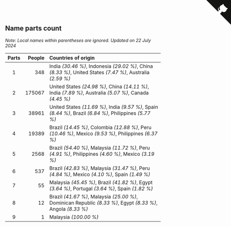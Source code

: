 ## Name parts count

*Note: Local names within parentheses are ignored.*
*Updated on 22 July 2024*

| Parts | People | Countries of origin |
| :--: | ---: | :--- |
| 1 | 348 | India *(30.46 %)*, Indonesia *(29.02 %)*, China *(8.33 %)*, United States *(7.47 %)*, Australia *(2.59 %)* |
| 2 | 175067 | United States *(24.98 %)*, China *(14.11 %)*, India *(7.89 %)*, Australia *(5.07 %)*, Canada *(4.45 %)* |
| 3 | 38961 | United States *(11.69 %)*, India *(9.57 %)*, Spain *(8.44 %)*, Brazil *(6.84 %)*, Philippines *(5.77 %)* |
| 4 | 19389 | Brazil *(14.45 %)*, Colombia *(12.88 %)*, Peru *(10.46 %)*, Mexico *(9.53 %)*, Philippines *(6.37 %)* |
| 5 | 2568 | Brazil *(54.40 %)*, Malaysia *(11.72 %)*, Peru *(4.91 %)*, Philippines *(4.60 %)*, Mexico *(3.19 %)* |
| 6 | 537 | Brazil *(42.83 %)*, Malaysia *(31.47 %)*, Peru *(4.84 %)*, Mexico *(4.10 %)*, Spain *(1.49 %)* |
| 7 | 55 | Malaysia *(45.45 %)*, Brazil *(41.82 %)*, Egypt *(3.64 %)*, Portugal *(3.64 %)*, Spain *(1.82 %)* |
| 8 | 12 | Brazil *(41.67 %)*, Malaysia *(25.00 %)*, Dominican Republic *(8.33 %)*, Egypt *(8.33 %)*, Angola *(8.33 %)* |
| 9 | 1 | Malaysia *(100.00 %)* |


<a href="https://github.com/JustinTimeCuber/wca_statistics" class="github-corner" aria-label="View source on Github"><svg width="80" height="80" viewBox="0 0 250 250" style="fill:#151513; color:#fff; position: absolute; top: 0; border: 0; right: 0;" aria-hidden="true"><path d="M0,0 L115,115 L130,115 L142,142 L250,250 L250,0 Z"></path><path d="M128.3,109.0 C113.8,99.7 119.0,89.6 119.0,89.6 C122.0,82.7 120.5,78.6 120.5,78.6 C119.2,72.0 123.4,76.3 123.4,76.3 C127.3,80.9 125.5,87.3 125.5,87.3 C122.9,97.6 130.6,101.9 134.4,103.2" fill="currentColor" style="transform-origin: 130px 106px;" class="octo-arm"></path><path d="M115.0,115.0 C114.9,115.1 118.7,116.5 119.8,115.4 L133.7,101.6 C136.9,99.2 139.9,98.4 142.2,98.6 C133.8,88.0 127.5,74.4 143.8,58.0 C148.5,53.4 154.0,51.2 159.7,51.0 C160.3,49.4 163.2,43.6 171.4,40.1 C171.4,40.1 176.1,42.5 178.8,56.2 C183.1,58.6 187.2,61.8 190.9,65.4 C194.5,69.0 197.7,73.2 200.1,77.6 C213.8,80.2 216.3,84.9 216.3,84.9 C212.7,93.1 206.9,96.0 205.4,96.6 C205.1,102.4 203.0,107.8 198.3,112.5 C181.9,128.9 168.3,122.5 157.7,114.1 C157.9,116.9 156.7,120.9 152.7,124.9 L141.0,136.5 C139.8,137.7 141.6,141.9 141.8,141.8 Z" fill="currentColor" class="octo-body"></path></svg></a><style>.github-corner:hover .octo-arm{animation:octocat-wave 560ms ease-in-out}@keyframes octocat-wave{0%,100%{transform:rotate(0)}20%,60%{transform:rotate(-25deg)}40%,80%{transform:rotate(10deg)}}@media (max-width:500px){.github-corner:hover .octo-arm{animation:none}.github-corner .octo-arm{animation:octocat-wave 560ms ease-in-out}}</style>
